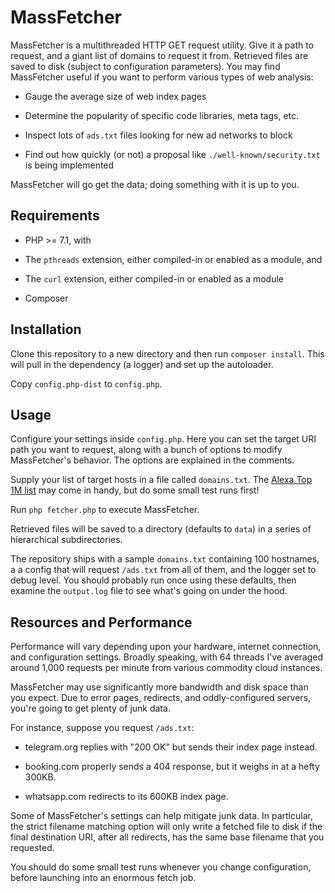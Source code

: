 # MassFetcher

MassFetcher is a multithreaded HTTP GET request utility. Give it a path to 
request, and a giant list of domains to request it from. Retrieved files are 
saved to disk (subject to configuration parameters). You may find MassFetcher 
useful if you want to perform various types of web analysis:

* Gauge the average size of web index pages

* Determine the popularity of specific code libraries, meta tags, etc. 

* Inspect lots of `ads.txt` files looking for new ad networks to block

* Find out how quickly (or not) a proposal like `./well-known/security.txt` is 
being implemented

MassFetcher will go get the data; doing something with it is up to you.

## Requirements

* PHP >= 7.1, with

* The `pthreads` extension, either compiled-in or enabled as a module, and

* The `curl` extension, either compiled-in or enabled as a module

* Composer

## Installation

Clone this repository to a new directory and then run `composer install`. This 
will pull in the dependency (a logger) and set up the autoloader.

Copy `config.php-dist` to `config.php`.

## Usage

Configure your settings inside `config.php`. Here you can set the target URI 
path you want to request, along with a bunch of options to modify MassFetcher's 
behavior. The options are explained in the comments.

Supply your list of target hosts in a file called `domains.txt`. The 
[Alexa Top 1M list](http://s3.amazonaws.com/alexa-static/top-1m.csv.zip) may 
come in handy, but do some small test runs first!

Run `php fetcher.php` to execute MassFetcher.

Retrieved files will be saved to a directory (defaults to `data`) in a series of 
hierarchical subdirectories.

The repository ships with a sample `domains.txt` containing 100 hostnames, a 
a config that will request `/ads.txt` from all of them, and the logger set to 
debug level. You should probably run once using these defaults, then examine 
the `output.log` file to see what's going on under the hood.

## Resources and Performance

Performance will vary depending upon your hardware, internet connection, and 
configuration settings. Broadly speaking, with 64 threads I've averaged around 
1,000 requests per minute from various commodity cloud instances.

MassFetcher may use significantly more bandwidth and disk space than you expect. 
Due to error pages, redirects, and oddly-configured servers, you're going to get 
plenty of junk data. 

For instance, suppose you request `/ads.txt`:

* telegram.org replies with "200 OK" but sends their index page instead.

* booking.com properly sends a 404 response, but it weighs in at a hefty 300KB.

* whatsapp.com redirects to its 600KB index page.

Some of MassFetcher's settings can help mitigate junk data. In particular, the 
strict filename matching option will only write a fetched file to disk if the 
final destination URI, after all redirects, has the same base filename that you 
requested.

You should do some small test runs whenever you change configuration, before 
launching into an enormous fetch job. 
